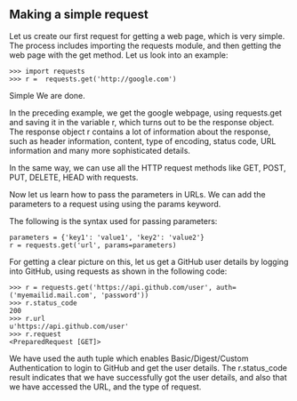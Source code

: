 ## Making a simple request
 Let us create our first request for getting a web page, which is very simple. The process includes importing the requests module, and then getting the web page with the get method. Let us look into an example:
```
>>> import requests
>>> r =  requests.get('http://google.com')
```
Simple We are done.

In the preceding example, we get the google webpage, using requests.get and saving it in the variable r, which turns out to be the response object. The response object r contains a lot of information about the response, such as header information, content, type of encoding, status code, URL information and many more sophisticated details.

In the same way, we can use all the HTTP request methods like GET, POST, PUT, DELETE, HEAD with requests.

Now let us learn how to pass the parameters in URLs. We can add the parameters to a request using using the params keyword.

The following is the syntax used for passing parameters:
```
parameters = {'key1': 'value1', 'key2': 'value2'}
r = requests.get('url', params=parameters)
```
For getting a clear picture on this, let us get a GitHub user details by logging into GitHub, using requests as shown in the following code:
```
>>> r = requests.get('https://api.github.com/user', auth=('myemailid.mail.com', 'password'))
>>> r.status_code
200
>>> r.url
u'https://api.github.com/user'
>>> r.request
<PreparedRequest [GET]>
```
We have used the auth tuple which enables Basic/Digest/Custom Authentication to login to GitHub and get the user details. The r.status_code result indicates that we have successfully got the user details, and also that we have accessed the URL, and the type of request.
